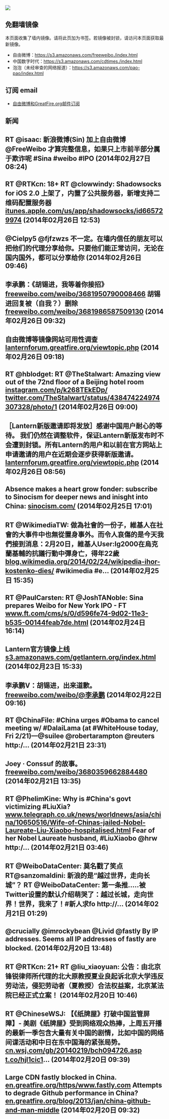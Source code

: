 <img src="logos.png" />

## 免翻墙镜像
本页面收集了墙内镜像。请将此页加为书签。若镜像被封锁，请访问本页面获取最新镜像。
* 自由微博：https://s3.amazonaws.com/freeweibo./index.html
* 中国数字时代：https://s3.amazonaws.com/cdtimes./index.html
* 泡泡（未经审查的网络报道）：https://s3.amazonaws.com/pao-pao/index.html

## 订阅 email
* <a href="https://greatfire.us7.list-manage.com/subscribe?u=854fca58782082e0cbdf204a0&id=c78949b93c">自由微博和GreatFire.org邮件订阅</a>
		
## 新闻
RT @isaac: 新浪微博(Sin) 加上自由微博 @FreeWeibo 才算完整信息，如果只上市前半部分属于欺诈呢 #Sina #weibo #IPO (2014年02月27日 08:24)
 ---
RT @RTKcn: 18+ RT @clowwindy: Shadowsocks for iOS 2.0 上架了，内置了公共服务器，新增支持二维码配置服务器 <a href="https://itunes.apple.com/us/app/shadowsocks/id665729974?ls=1&mt=8">itunes.apple.com/us/app/shadowsocks/id665729974</a> (2014年02月26日 12:53)
 ---
@Cielpy5 @fjfzwzs 不一定。在墙内信任的朋友可以把他们的代理分享给你。只要他们能正常访问，无论在国内国外，都可以分享给你 (2014年02月26日 09:46)
 ---
李承鹏：《胡锡进，我等着你接招》  <a href="https://freeweibo.com/weibo/3681950790008466">freeweibo.com/weibo/3681950790008466</a> 胡锡进回复被（自我？）删除 <a href="https://freeweibo.com/weibo/3681986587509130">freeweibo.com/weibo/3681986587509130</a> (2014年02月26日 09:32)
 ---
自由微博等镜像网站可用性调查 <a href="https://lanternforum.greatfire.org/viewtopic.php?f=7&t=19">lanternforum.greatfire.org/viewtopic.php</a> (2014年02月26日 09:18)
 ---
RT @hblodget: RT @TheStalwart: Amazing view out of the 72nd floor of a Beijing hotel room <a href="http://instagram.com/p/k268TEkEDp/">instagram.com/p/k268TEkEDp/</a> <a href="https://twitter.com/TheStalwart/status/438474224974307328/photo/1">twitter.com/TheStalwart/status/438474224974307328/photo/1</a> (2014年02月26日 09:00)
 ---
［Lantern新版邀请即将发放］感谢中国用户耐心的等待。 我们仍然在调整软件，保证Lantern新版发布时不会遭到封锁。所有Lantern的用户和以前在官方网站上申请邀请的用户在近期会逐步获得新版邀请。 <a href="https://lanternforum.greatfire.org/viewtopic.php?f=1&t=18">lanternforum.greatfire.org/viewtopic.php</a> (2014年02月26日 08:56)
 ---
Absence makes a heart grow fonder: subscribe to Sinocism for deeper news and inisght into China: <a href="http://sinocism.com/">sinocism.com/</a> (2014年02月25日 17:01)
 ---
RT @WikimediaTW: 做為社會的一份子，維基人在社會的大事件中也無從置身事外。而令人哀傷的是今天我們接到消息：2月20日，維基人User:Ig2000在烏克蘭基輔的抗議行動中彈身亡，得年22歲 <a href="https://blog.wikimedia.org/2014/02/24/wikipedia-ihor-kostenko-dies/">blog.wikimedia.org/2014/02/24/wikipedia-ihor-kostenko-dies/</a> #wikimedia #e… (2014年02月25日 15:35)
 ---
RT @PaulCarsten: RT @JoshTANoble: Sina prepares Weibo for New York IPO - FT <a href="http://www.ft.com/cms/s/0/d596fe74-9d02-11e3-b535-00144feab7de.html">www.ft.com/cms/s/0/d596fe74-9d02-11e3-b535-00144feab7de.html</a> (2014年02月24日 16:14)
 ---
Lantern官方镜像上线 <a href="https://s3.amazonaws.com/getlantern.org/index.html#zh_CN">s3.amazonaws.com/getlantern.org/index.html</a> (2014年02月23日 15:33)
 ---
李承鹏V：胡锡进，出来道歉。 <a href="https://freeweibo.com/weibo/%40%E6%9D%8E%E6%89%BF%E9%B9%8F">freeweibo.com/weibo/@李承鹏</a> (2014年02月22日 09:16)
 ---
RT @ChinaFile: #China urges #Obama to cancel meeting w/ #DalaiLama (at #WhiteHouse today, Fri 2/21)—@suilee @robertarampton @reuters http:/… (2014年02月21日 23:31)
 ---
Joey · Conssuf 的故事。 <a href="https://freeweibo.com/weibo/3680359662884480">freeweibo.com/weibo/3680359662884480</a> (2014年02月21日 13:35)
 ---
RT @PhelimKine: Why is #China's govt victimizing #LiuXia? <a href="http://www.telegraph.co.uk/news/worldnews/asia/china/10650516/Wife-of-Chinas-jailed-Nobel-Laureate-Liu-Xiaobo-hospitalised.html">www.telegraph.co.uk/news/worldnews/asia/china/10650516/Wife-of-Chinas-jailed-Nobel-Laureate-Liu-Xiaobo-hospitalised.html</a> Fear of her Nobel Laureate husband, #LiuXiaobo @hrw http:/… (2014年02月21日 03:46)
 ---
RT @WeiboDataCenter: 莫名戳了笑点RT@sanzomaldini: 新浪的是“越过世界，走向长城”？
RT @WeiboDataCenter: 第一条推…..被Twitter设置的默认介绍萌哭了：越过长城，走向世界！世界，我来了！#新人求fo http://… (2014年02月21日 01:29)
 ---
@crucially @imrockybean @Livid @fastly By IP addresses. Seems all IP addresses of fastly are blocked. (2014年02月20日 13:48)
 ---
RT @RTKcn: 21+ RT @liu_xiaoyuan: 公告：由北京锋锐律师所代理的北大原教授夏业良起诉北京大学违反劳动法，侵犯劳动者（夏教授）合法权益案，北京某法院已经正式立案！ (2014年02月20日 10:46)
 ---
RT @ChineseWSJ: 【《纸牌屋》打破中国监管屏障】- 美剧《纸牌屋》受到网络观众热捧，上周五开播的最新一季包含大量有关中国的剧情，比如中国的网络间谍活动和中日在东中国海的紧张局势。<a href="http://cn.wsj.com/gb/20140219/bch094726.asp">cn.wsj.com/gb/20140219/bch094726.asp</a> <a href="http://t.co/hjl1cic1">t.co/hjl1cic1</a>… (2014年02月20日 09:39)
 ---
Large CDN fastly blocked in China. <a href="https://en.greatfire.org/https/www.fastly.com">en.greatfire.org/https/www.fastly.com</a> Attempts to degrade Github performance in China? <a href="https://en.greatfire.org/blog/2013/jan/china-github-and-man-middle">en.greatfire.org/blog/2013/jan/china-github-and-man-middle</a> (2014年02月20日 09:32)
 ---
